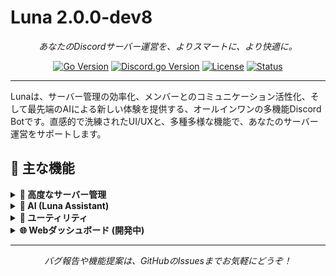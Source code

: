# Luna 2.0.0-dev8
<p align="center">
  <em>あなたのDiscordサーバー運営を、よりスマートに、より快適に。</em>
</p>

<p align="center">
    <a href="https://golang.org/"><img src="https://img.shields.io/badge/Go-1.24.4%2B-00ADD8?style=for-the-badge&logo=go" alt="Go Version"></a>
    <a href="https://github.com/bwmarrin/discordgo"><img src="https://img.shields.io/badge/Discord.go-v0.29.0-5865F2?style=for-the-badge&logo=discord&logoColor=white" alt="Discord.go Version"></a>
    <a href="https://github.com/shirokuma-studio/luna/blob/main/COPYING"><img src="https://img.shields.io/badge/License-LGPL_v3-blue.svg?style=for-the-badge" alt="License"></a>
    <a href="https://github.com/shirokuma-studio/luna/graphs/commit-activity"><img src="https://img.shields.io/badge/Status-Experimental-brightgreen?style=for-the-badge" alt="Status"></a>
</p>

---

Lunaは、サーバー管理の効率化、メンバーとのコミュニケーション活性化、そして最先端のAIによる新しい体験を提供する、オールインワンの多機能Discord Botです。直感的で洗練されたUI/UXと、多種多様な機能で、あなたのサーバー運営をサポートします。

## 🌟 主な機能

<details>
<summary><b>👑 高度なサーバー管理</b></summary>
<br>
<ul>
  <li><b>総合設定:</b> ログ、一時VC、BUMP通知などを一括設定</li>
  <li><b>モデレーション:</b> Kick、BAN、タイムアウトを理由付きで実行</li>
  <li><b>チケットシステム:</b> Luna Assistant AIが一次対応する高機能チケットパネルでサポートを効率化</li>
  <li><b>リアクションロール:</b> 絵文字リアクションでロールを自動付与</li>
  <li><b>ダッシュボード:</b> サーバー統計をリアルタイムで表示・自動更新。専用Webダッシュボードも利用可能。</li>
  <li><b>スケジュール投稿:</b> 指定時間にメッセージを自動投稿</li>
  <li><b>ウェルカムメッセージ:</b> 新規参加者への挨拶を自動化し、サーバーへの歓迎をスムーズに</li>
  <li><b>詳細ログ機能:</b> メッセージの編集・削除、メンバーの参加・退出（ロール情報、アカウント作成日含む）、チャンネル・ロールの作成・更新・削除など、サーバーのあらゆる動きを詳細に記録し、監査を容易に</li>
</ul>
</details>

<details>
<summary><b>🤖 AI (Luna Assistant)</b></summary>
<br>
<ul>
  <li><b>質問応答:</b> Luna Assistant AIに自由に質問。より見やすく整理されたEmbed形式で回答。</li>
  <li><b>画像生成:</b> Luna Assistant AIを使用して、テキストから画像を生成</li>
  <li><b>画像説明:</b> 添付された画像をAIが分析し、詳細に説明</li>
  <li><b>クイズ生成:</b> 指定したトピックでAIがユニークなクイズを自動生成</li>
  <li><b>翻訳:</b> テキストを多言語に翻訳し、グローバルなコミュニケーションをサポート</li>
</ul>
</details>

<details>
<summary><b>🔧 ユーティリティ</b></summary>
<br>
<ul>
  <li><b>ユーザー情報:</b> アカウント作成日や参加日、ロール、ステータス、アクティビティなどを詳細に表示</li>
  <li><b>アバター/バナー取得:</b> ユーザーのプロフィール画像を高画質で表示</li>
  <li><b>Bot状態確認:</b> Ping値、DB接続、稼働時間を表示し、Botの健全性を一目で確認</li>
  <li><b>投票作成:</b> 複数選択肢の投票を手軽に作成</li>
  <li><b>Embed作成:</b> カスタマイズされた埋め込みメッセージを簡単に作成</li>
  <li><b>高機能電卓:</b> 三角関数や定数(π, e)にも対応した計算機</li>
  <li><b>ポケモン計算機:</b> ステータス、ダメージ、タイプ相性、耐久指数を計算</li>
  <li><b>工業MODエネルギー変換:</b> Minecraftのエネルギー単位を相互変換</li>
</ul>
</details>

<details>
<summary><b>🌐 Webダッシュボード (開発中)</b></summary>
<br>
<ul>
  <li><b>サーバー統計:</b> Botが導入されているサーバーのメンバー数、オンラインユーザー数、コマンド実行数などを視覚的に表示</li>
  <li><b>認証連携:</b> Discordアカウントで安全にログインし、Botの設定や統計情報を確認</li>
  <li><b>直感的なUI:</b> ReactとMaterial-UIで構築されたモダンなインターフェースで、快適な操作性を提供</li>
</ul>
</details>

---

<p align="center">
  <em>バグ報告や機能提案は、GitHubのIssuesまでお気軽にどうぞ！</em>
</p>